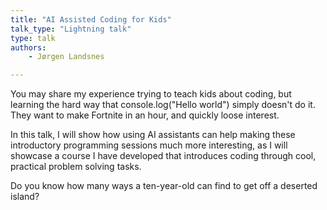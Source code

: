 ```yaml
---
title: "AI Assisted Coding for Kids"
talk_type: "Lightning talk"
type: talk
authors:
    - Jørgen Landsnes

---
```

You may share my experience trying to teach kids about coding, but learning the hard way that console.log("Hello world") simply doesn't do it. They want to make Fortnite in an hour, and quickly loose interest.

In this talk, I will show how using AI assistants can help making these introductory programming sessions much more interesting, as I will showcase a course I have developed that introduces coding through cool, practical problem solving tasks.

Do you know how many ways a ten-year-old can find to get off a deserted island?
